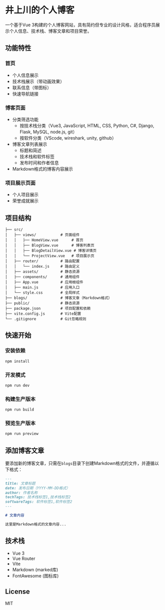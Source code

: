 # 井上川的个人博客

一个基于Vue 3构建的个人博客网站，具有简约但专业的设计风格，适合程序员展示个人信息、技术栈、博客文章和项目荣誉。

## 功能特性

### 首页
- 个人信息展示
- 技术栈展示（带动画效果）
- 联系信息（带图标）
- 快速导航链接

### 博客页面
- 分类筛选功能
  - 按技术栈分类（Vue3, JavaScript, HTML, CSS, Python, C#, Django, Flask, MySQL, node.js, git）
  - 按软件分类（VScode, wireshark, unity, github）
- 博客文章列表展示
  - 标题和简述
  - 技术栈和软件标签
  - 发布时间和作者信息
- Markdown格式的博客内容展示

### 项目展示页面
- 个人项目展示
- 荣誉成就展示

## 项目结构

```
├── src/
│   ├── views/           # 页面组件
│   │   ├── HomeView.vue      # 首页
│   │   ├── BlogView.vue      # 博客列表页
│   │   ├── BlogDetailView.vue # 博客详情页
│   │   └── ProjectView.vue   # 项目展示页
│   ├── router/          # 路由配置
│   │   └── index.js     # 路由定义
│   ├── assets/          # 静态资源
│   ├── components/      # 通用组件
│   ├── App.vue          # 应用根组件
│   ├── main.js          # 应用入口
│   └── style.css        # 全局样式
├── blogs/               # 博客文章（Markdown格式）
├── public/              # 静态资源
├── package.json         # 项目配置和依赖
├── vite.config.js       # Vite配置
└── .gitignore           # Git忽略规则
```

## 快速开始

### 安装依赖

```bash
npm install
```

### 开发模式

```bash
npm run dev
```

### 构建生产版本

```bash
npm run build
```

### 预览生产版本

```bash
npm run preview
```

## 添加博客文章

要添加新的博客文章，只需在`blogs`目录下创建Markdown格式的文件，并遵循以下格式：

```markdown
---
title: 文章标题
date: 发布日期（YYYY-MM-DD格式）
author: 作者名称
techTags: 技术栈标签1,技术栈标签2
softwareTags: 软件标签1,软件标签2
---

# 文章内容

这里是Markdown格式的文章内容...
```

## 技术栈

- Vue 3
- Vue Router
- Vite
- Markdown (marked库)
- FontAwesome (图标库)

## License

MIT
